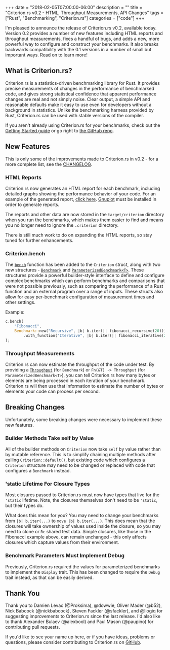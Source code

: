 +++
date = "2018-02-05T07:00:00-06:00"
description = ""
title = "Criterion.rs v0.2 - HTML, Throughput Measurements, API Changes"
tags = ["Rust", "Benchmarking", "Criterion.rs"]
categories = ["code"]
+++

I'm pleased to announce the release of Criterion.rs v0.2, available today. Version 0.2 provides a
number of new features including HTML reports and throughput measurements, fixes a handful of bugs,
and adds a new, more powerful way to configure and construct your benchmarks. It also breaks
backwards compatibility with the 0.1 versions in a number of small but important ways. Read on to
learn more!

## What is Criterion.rs?

Criterion.rs is a statistics-driven benchmarking library for Rust. It provides precise measurements
of changes in the performance of benchmarked code, and gives strong statistical confidence that
apparent performance changes are real and not simply noise. Clear output, a simple API and
reasonable defaults make it easy to use even for developers without a background in statistics.
Unlike the benchmarking harness provided by Rust, Criterion.rs can be used with stable versions of
the compiler.

If you aren't already using Criterion.rs for your benchmarks, check out the [Getting Started
guide](https://japaric.github.io/criterion.rs/book/getting_started.html) or go right to [the GitHub
repo](https://github.com/japaric/criterion.rs).

## New Features

This is only some of the improvements made to Criterion.rs in v0.2 - for a more complete list, see
the [CHANGELOG](https://github.com/japaric/criterion.rs/blob/master/CHANGELOG.md).

### HTML Reports

Criterion.rs now generates an HTML report for each benchmark, including detailed graphs showing the
performance behavior of your code. For an example of the generated report, [click
here](https://japaric.github.io/criterion.rs/book/user_guide/html_report/index.html).
[Gnuplot](http://www.gnuplot.info/) must be installed in order to generate reports.

The reports and other data are now stored in the `target/criterion` directory when you run the
benchmarks, which makes them easier to find and means you no longer need to ignore the `.criterion`
directory.

There is still much work to do on expanding the HTML reports, so stay tuned for further enhancements.

### Criterion.bench

The [`bench`](https://japaric.github.io/criterion.rs/criterion/struct.Criterion.html#method.bench)
function has been added to the `Criterion` struct, along with two new structures -
[`Benchmark`](https://japaric.github.io/criterion.rs/criterion/struct.Benchmark.html) and
[`ParameterizedBenchmark<T>`](https://japaric.github.io/criterion.rs/criterion/struct.ParameterizedBenchmark.html).
These structures provide a powerful builder-style interface to define and configure complex
benchmarks which can perform benchmarks and comparisons that were not possible previously, such as
comparing the performance of a Rust function and an external program over a range of inputs. These
structs also allow for easy per-benchmark configuration of measurement times and other settings.

Example:

```rust
c.bench(
    "Fibonacci",
    Benchmark::new("Recursive", |b| b.iter(|| fibonacci_recursive(20)))
        .with_function("Iterative", |b| b.iter(|| fibonacci_iterative(20))),
);
```

### Throughput Measurements

Criterion.rs can now estimate the throughput of the code under test. By providing a
[`Throughput`](https://japaric.github.io/criterion.rs/criterion/enum.Throughput.html) (for
`Benchmark`) or `Fn(&T) -> Throughput` (for `ParameterizedBenchmark<T>`), you can tell Criterion.rs
how many bytes or elements are being processed in each iteration of your benchmark. Criterion.rs
will then use that information to estimate the number of bytes or elements your code can process per
second.

## Breaking Changes

Unfortunately, some breaking changes were necessary to implement these new features.

### Builder Methods Take self by Value

All of the builder methods on `Criterion` now take `self` by value rather than by mutable reference.
This is to simplify chaining multiple methods after calling `Criterion::default()`, but existing
code which configures a `Criterion` structure may need to be changed or replaced with code that
configures a `Benchmark` instead.

### 'static Lifetime For Closure Types

Most closures passed to Criterion.rs must now have types that live for the `'static` lifetime. Note,
the closures themselves don't need to be `'static`, but their types do.

What does this mean for you? You may need to change your benchmarks from `|b| b.iter(...)` to 
`move |b| b.iter(...)`. This does mean that the closures will take ownership of values used inside
the closure, so you may need to clone or `Rc` shared test data. Simple closures, like those in the
Fibonacci example above, can remain unchanged - this only affects closures which capture values
from their environment.

### Benchmark Parameters Must Implement Debug

Previously, Criterion.rs required the values for parameterized benchmarks to implement the `Display`
trait. This has been changed to require the `Debug` trait instead, as that can be easily derived.

## Thank You

Thank you to Damien Levac (@Proksima), @dowwie, Oliver Mader (@b52), Nick Babcock (@nickbabcock),
Steven Fackler (@sfackler), and @llogiq for suggesting improvements to Criterion.rs since the last
release. I'd also like to thank Alexander Bulaev (@alexbool) and Paul Mason (@paupino) for
contributing pull requests.

If you'd like to see your name up here, or if you have ideas, problems or questions, please consider
contributing to Criterion.rs on [GitHub](https://github.com/japaric/criterion.rs).